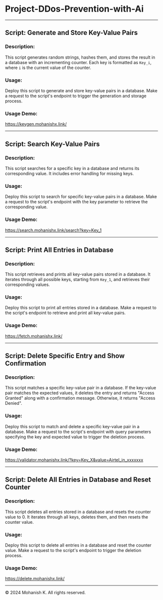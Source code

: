 # Project-DDos-Prevention-with-Ai
---

## Script: Generate and Store Key-Value Pairs

### Description:
This script generates random strings, hashes them, and stores the result in a database with an incrementing counter. Each key is formatted as `Key_i`, where `i` is the current value of the counter.

### Usage:
Deploy this script to generate and store key-value pairs in a database. Make a request to the script's endpoint to trigger the generation and storage process.

### Usage Demo:

https://keygen.mohanishx.link/

---

## Script: Search Key-Value Pairs

### Description:
This script searches for a specific key in a database and returns its corresponding value. It includes error handling for missing keys.

### Usage:
Deploy this script to search for specific key-value pairs in a database. Make a request to the script's endpoint with the key parameter to retrieve the corresponding value.

### Usage Demo:

https://search.mohanishx.link/search?key=Key_1

---

## Script: Print All Entries in Database

### Description:
This script retrieves and prints all key-value pairs stored in a database. It iterates through all possible keys, starting from `Key_1`, and retrieves their corresponding values.

### Usage:
Deploy this script to print all entries stored in a database. Make a request to the script's endpoint to retrieve and print all key-value pairs.

### Usage Demo:

https://fetch.mohanishx.link/

---

## Script: Delete Specific Entry and Show Confirmation

### Description:
This script matches a specific key-value pair in a database. If the key-value pair matches the expected values, it deletes the entry and returns "Access Granted" along with a confirmation message. Otherwise, it returns "Access Denied".

### Usage:
Deploy this script to match and delete a specific key-value pair in a database. Make a request to the script's endpoint with query parameters specifying the key and expected value to trigger the deletion process.

### Usage Demo:

https://validator.mohanishx.link/?key=Key_X&value=Airtel_in_xxxxxxx

---

## Script: Delete All Entries in Database and Reset Counter

### Description:
This script deletes all entries stored in a database and resets the counter value to 0. It iterates through all keys, deletes them, and then resets the counter value.

### Usage:
Deploy this script to delete all entries in a database and reset the counter value. Make a request to the script's endpoint to trigger the deletion process.

### Usage Demo:

https://delete.mohanishx.link/

---
© 2024 Mohanish K. All rights reserved.
